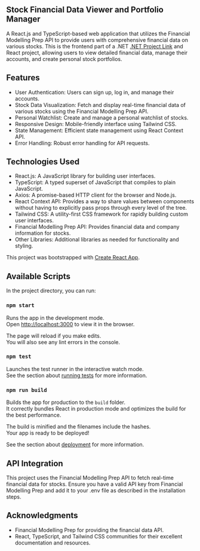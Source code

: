 ## Stock Financial Data Viewer and Portfolio Manager

A React.js and TypeScript-based web application that utilizes the Financial Modelling Prep API to provide users with comprehensive financial data on various stocks. This is the frontend part of a .NET [.NET Project Link](https://github.com/bipan1/FinanceBackend) and React project, allowing users to view detailed financial data, manage their accounts, and create personal stock portfolios.

## Features
- User Authentication: Users can sign up, log in, and manage their accounts.
- Stock Data Visualization: Fetch and display real-time financial data of various stocks using the Financial Modelling Prep API.
- Personal Watchlist: Create and manage a personal watchlist of stocks.
- Responsive Design: Mobile-friendly interface using Tailwind CSS.
- State Management: Efficient state management using React Context API.
- Error Handling: Robust error handling for API requests.

## Technologies Used
- React.js: A JavaScript library for building user interfaces.
- TypeScript: A typed superset of JavaScript that compiles to plain JavaScript.
- Axios: A promise-based HTTP client for the browser and Node.js.
- React Context API: Provides a way to share values between components without having to explicitly pass props through every level of the tree.
- Tailwind CSS: A utility-first CSS framework for rapidly building custom user interfaces.
- Financial Modelling Prep API: Provides financial data and company information for stocks.
- Other Libraries: Additional libraries as needed for functionality and styling.
 
This project was bootstrapped with [Create React App](https://github.com/facebook/create-react-app).

## Available Scripts

In the project directory, you can run:

### `npm start`

Runs the app in the development mode.\
Open [http://localhost:3000](http://localhost:3000) to view it in the browser.

The page will reload if you make edits.\
You will also see any lint errors in the console.

### `npm test`

Launches the test runner in the interactive watch mode.\
See the section about [running tests](https://facebook.github.io/create-react-app/docs/running-tests) for more information.

### `npm run build`

Builds the app for production to the `build` folder.\
It correctly bundles React in production mode and optimizes the build for the best performance.

The build is minified and the filenames include the hashes.\
Your app is ready to be deployed!

See the section about [deployment](https://facebook.github.io/create-react-app/docs/deployment) for more information.

## API Integration
This project uses the Financial Modelling Prep API to fetch real-time financial data for stocks. Ensure you have a valid API key from Financial Modelling Prep and add it to your .env file as described in the installation steps.

## Acknowledgments
- Financial Modelling Prep for providing the financial data API.
- React, TypeScript, and Tailwind CSS communities for their excellent documentation and resources.

